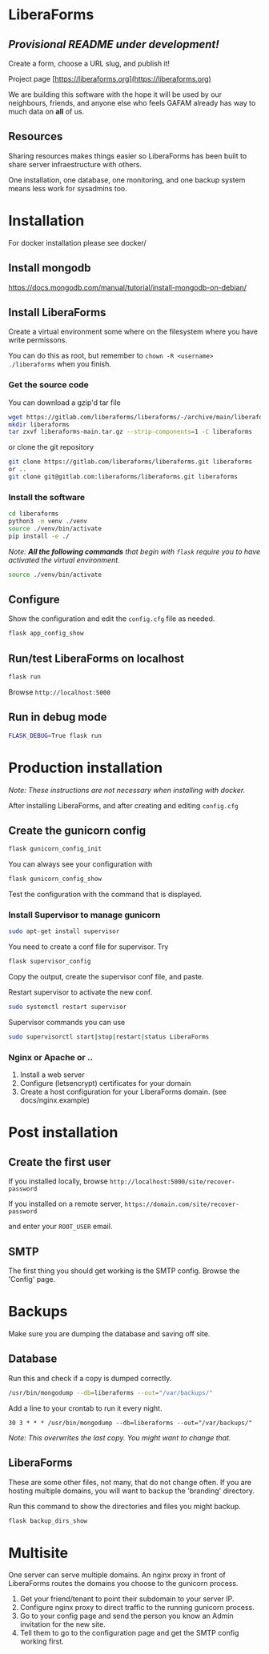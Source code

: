# LiberaForms

## *Provisional README under development!*

Create a form, choose a URL slug, and publish it!

Project page [https://liberaforms.org](https://liberaforms.org)

We are building this software with the hope it will be used by our neighbours, friends, and anyone else who feels GAFAM already has way to much data on **all** of us.


## Resources
Sharing resources makes things easier so LiberaForms has been built to share server infraestructure with others.

One installation, one database, one monitoring, and one backup system means less work for sysadmins too.

# Installation

For docker installation please see docker/

## Install mongodb
https://docs.mongodb.com/manual/tutorial/install-mongodb-on-debian/

## Install LiberaForms
Create a virtual environment some where on the filesystem where you have write permissons.

You can do this as root, but remember to `chown -R <username> ./liberaforms` when you finish.

### Get the source code

You can download a gzip'd tar file
```bash
wget https://gitlab.com/liberaforms/liberaforms/-/archive/main/liberaforms-main.tar.gz
mkdir liberaforms
tar zxvf liberaforms-main.tar.gz --strip-components=1 -C liberaforms
```
or clone the git repository
```bash
git clone https://gitlab.com/liberaforms/liberaforms.git liberaforms
or ..
git clone git@gitlab.com:liberaforms/liberaforms.git liberaforms
```
### Install the software
```bash
cd liberaforms
python3 -m venv ./venv
source ./venv/bin/activate
pip install -e ./
```

*Note: **All the following commands** that begin with `flask` require you to have activated the virtual environment.*
```bash
source ./venv/bin/activate
```
## Configure
Show the configuration and edit the `config.cfg` file as needed.
```bash
flask app_config_show
```

## Run/test LiberaForms on localhost
```bash
flask run
```
Browse `http://localhost:5000`

## Run in debug mode
```bash
FLASK_DEBUG=True flask run
```

# Production installation

*Note: These instructions are not necessary when installing with docker.*

After installing LiberaForms, and after creating and editing `config.cfg`
## Create the gunicorn config
```bash
flask gunicorn_config_init
```
You can always see your configuration with
```bash
flask gunicorn_config_show
```
Test the configuration with the command that is displayed.

### Install Supervisor to manage gunicorn
```bash
sudo apt-get install supervisor
```
You need to create a conf file for supervisor. Try
```bash
flask supervisor_config
```
Copy the output, create the supervisor conf file, and paste.

Restart supervisor to activate the new conf.
```bash
sudo systemctl restart supervisor
```
Supervisor commands you can use
```bash
sudo supervisorctl start|stop|restart|status LiberaForms
```

### Nginx or Apache or ..
1. Install a web server
2. Configure (letsencrypt) certificates for your domain
3. Create a host configuration for your LiberaForms domain. (see docs/nginx.example)


# Post installation
## Create the first user
If you installed locally, browse `http://localhost:5000/site/recover-password`

If you installed on a remote server, `https://domain.com/site/recover-password`

and enter your `ROOT_USER` email.

## SMTP
The first thing you should get working is the SMTP config. Browse the 'Config' page.

# Backups

Make sure you are dumping the database and saving off site.

## Database
Run this and check if a copy is dumped correctly.
```bash
/usr/bin/mongodump --db=liberaforms --out="/var/backups/"
```

Add a line to your crontab to run it every night.
```
30 3 * * * /usr/bin/mongodump --db=liberaforms --out="/var/backups/"
```
*Note: This overwrites the last copy. You might want to change that.*

## LiberaForms

These are some other files, not many, that do not change often. If you are hosting multiple domains, you will want to backup the 'branding' directory.

Run this command to show the directories and files you might backup.

```bash
flask backup_dirs_show
```

# Multisite
One server can serve multiple domains. An nginx proxy in front of LiberaForms routes the domains you choose to the gunicorn process.

1. Get your friend/tenant to point their subdomain to your server IP.
2. Configure nginx proxy to direct traffic to the running gunicorn process.
3. Go to your config page and send the person you know an Admin invitation for the new site.
4. Tell them to go to the configuration page and get the SMTP config working first.
